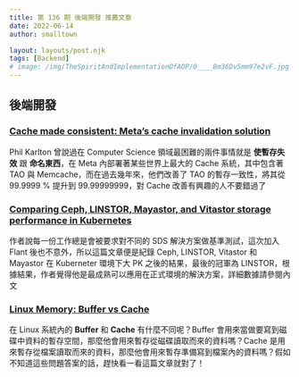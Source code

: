 ```yaml
---
title: 第 136 期 後端開發 推薦文章
date: 2022-06-14
author: smalltown

layout: layouts/post.njk
tags: [Backend]
# image: /img/TheSpiritAndImplementationOfAOP/0____Bm36Dv5mm97e2vF.jpg
---
```


## 後端開發

<!-- summary -->
### [Cache made consistent: Meta’s cache invalidation solution](https://engineering.fb.com/2022/06/08/core-data/cache-invalidation/)

Phil Karlton 曾說過在 Computer Science 領域最困難的兩件事情就是 **使暫存失效** 跟 **命名東西**，在 Meta 內部署著某些世界上最大的 Cache 系統，其中包含著 TAO 與 Memcache，而在過去幾年來，他們改善了 TAO 的暫存一致性，將其從 99.9999 % 提升到 99.99999999，對 Cache 改善有興趣的人不要錯過了

<!-- summary -->

### [Comparing Ceph, LINSTOR, Mayastor, and Vitastor storage performance in Kubernetes](https://blog.flant.com/kubernetes-storage-performance-linstor-ceph-mayastor-vitastor/)

作者說每一份工作總是會被要求對不同的 SDS 解決方案做基準測試，這次加入 Flant 後也不意外，所以這篇文章便是紀錄 Ceph, LINSTOR, Vitastor 和 Mayastor 在 Kuberneter 環境下大 PK 之後的結果，最後的冠軍為 LINSTOR，根據結果，作者覺得他是最成熟可以應用在正式環境的解決方案，詳細數據請參閱內文

### [Linux Memory: Buffer vs Cache](https://medium.com/geekculture/linux-memory-buffer-vs-cache-44d8a187f310)

在 Linux 系統內的 **Buffer** 和 **Cache** 有什麼不同呢？Buffer 會用來當做要寫到磁碟中資料的暫存空間，那麼他會用來暫存從磁碟讀取而來的資料嗎？Cache 是用來暫存從檔案讀取而來的資料，那麼他會用來暫存準備寫到檔案內的資料嗎？假如不知道這些問題答案的話，趕快看一看這篇文章就對了！

